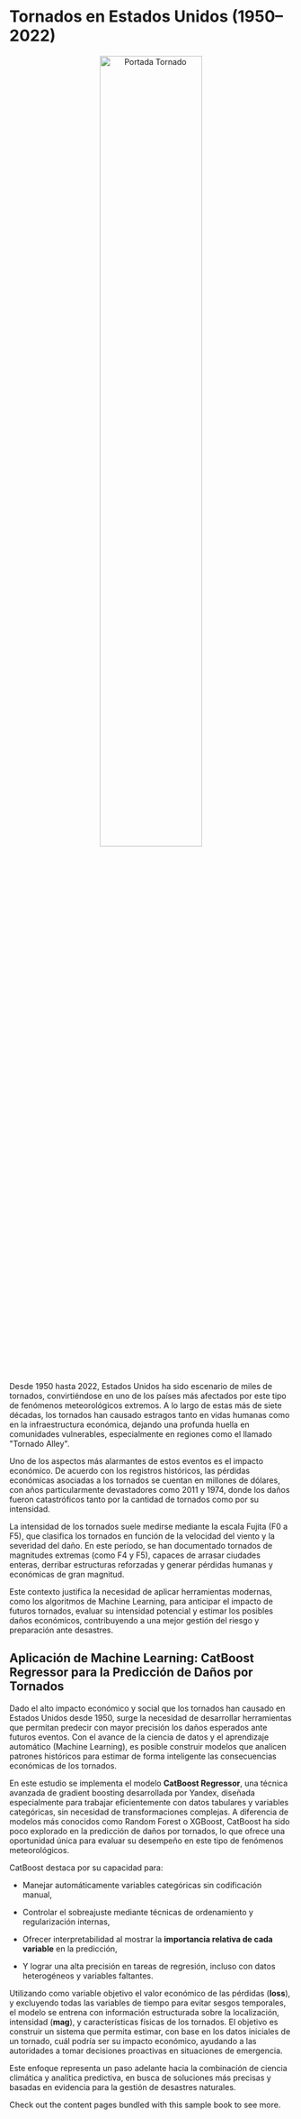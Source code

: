 # Tornados en Estados Unidos (1950–2022)

<p align="center">
  <img src="Portada_Tornado.png" alt="Portada Tornado" style="width: 60%; border-radius: 12px;" />
</p>

Desde 1950 hasta 2022, Estados Unidos ha sido escenario de miles de tornados, convirtiéndose en uno de los países más afectados por este tipo de fenómenos meteorológicos extremos. A lo largo de estas más de siete décadas, los tornados han causado estragos tanto en vidas humanas como en la infraestructura económica, dejando una profunda huella en comunidades vulnerables, especialmente en regiones como el llamado "Tornado Alley".

Uno de los aspectos más alarmantes de estos eventos es el impacto económico. De acuerdo con los registros históricos, las pérdidas económicas asociadas a los tornados se cuentan en millones de dólares, con años particularmente devastadores como 2011 y 1974, donde los daños fueron catastróficos tanto por la cantidad de tornados como por su intensidad.

La intensidad de los tornados suele medirse mediante la escala Fujita (F0 a F5), que clasifica los tornados en función de la velocidad del viento y la severidad del daño. En este período, se han documentado tornados de magnitudes extremas (como F4 y F5), capaces de arrasar ciudades enteras, derribar estructuras reforzadas y generar pérdidas humanas y económicas de gran magnitud.

Este contexto justifica la necesidad de aplicar herramientas modernas, como los algoritmos de Machine Learning, para anticipar el impacto de futuros tornados, evaluar su intensidad potencial y estimar los posibles daños económicos, contribuyendo a una mejor gestión del riesgo y preparación ante desastres.

## Aplicación de Machine Learning: CatBoost Regressor para la Predicción de Daños por Tornados

Dado el alto impacto económico y social que los tornados han causado en Estados Unidos desde 1950, surge la necesidad de desarrollar herramientas que permitan predecir con mayor precisión los daños esperados ante futuros eventos. Con el avance de la ciencia de datos y el aprendizaje automático (Machine Learning), es posible construir modelos que analicen patrones históricos para estimar de forma inteligente las consecuencias económicas de los tornados.

En este estudio se implementa el modelo **CatBoost Regressor**, una técnica avanzada de gradient boosting desarrollada por Yandex, diseñada especialmente para trabajar eficientemente con datos tabulares y variables categóricas, sin necesidad de transformaciones complejas. A diferencia de modelos más conocidos como Random Forest o XGBoost, CatBoost ha sido poco explorado en la predicción de daños por tornados, lo que ofrece una oportunidad única para evaluar su desempeño en este tipo de fenómenos meteorológicos.

CatBoost destaca por su capacidad para:

- Manejar automáticamente variables categóricas sin codificación manual,

- Controlar el sobreajuste mediante técnicas de ordenamiento y regularización internas,

- Ofrecer interpretabilidad al mostrar la **importancia relativa de cada variable** en la predicción,

- Y lograr una alta precisión en tareas de regresión, incluso con datos heterogéneos y variables faltantes.

Utilizando como variable objetivo el valor económico de las pérdidas (**loss**), y excluyendo todas las variables de tiempo para evitar sesgos temporales, el modelo se entrena con información estructurada sobre la localización, intensidad (**mag**), y características físicas de los tornados. El objetivo es construir un sistema que permita estimar, con base en los datos iniciales de un tornado, cuál podría ser su impacto económico, ayudando a las autoridades a tomar decisiones proactivas en situaciones de emergencia.

Este enfoque representa un paso adelante hacia la combinación de ciencia climática y analítica predictiva, en busca de soluciones más precisas y basadas en evidencia para la gestión de desastres naturales.

Check out the content pages bundled with this sample book to see more.

```{tableofcontents}
```
